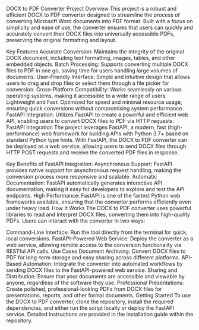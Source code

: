 DOCX to PDF Converter
Project Overview
This project is a robust and efficient DOCX to PDF converter designed to streamline the process of converting Microsoft Word documents into PDF format. Built with a focus on simplicity and ease of use, the converter ensures that users can quickly and accurately convert their DOCX files into universally accessible PDFs, preserving the original formatting and layout.

Key Features
Accurate Conversion: Maintains the integrity of the original DOCX document, including text formatting, images, tables, and other embedded objects.
Batch Processing: Supports converting multiple DOCX files to PDF in one go, saving time for users handling large volumes of documents.
User-Friendly Interface: Simple and intuitive design that allows users to drag and drop files or select them through a file picker for conversion.
Cross-Platform Compatibility: Works seamlessly on various operating systems, making it accessible to a wide range of users.
Lightweight and Fast: Optimized for speed and minimal resource usage, ensuring quick conversions without compromising system performance.
FastAPI Integration: Utilizes FastAPI to create a powerful and efficient web API, enabling users to convert DOCX files to PDF via HTTP requests.
FastAPI Integration
The project leverages FastAPI, a modern, fast (high-performance) web framework for building APIs with Python 3.7+ based on standard Python type hints. With FastAPI, the DOCX to PDF converter can be deployed as a web service, allowing users to send DOCX files through HTTP POST requests and receive the converted PDF files in response.

Key Benefits of FastAPI Integration:
Asynchronous Support: FastAPI provides native support for asynchronous request handling, making the conversion process more responsive and scalable.
Automatic Documentation: FastAPI automatically generates interactive API documentation, making it easy for developers to explore and test the API endpoints.
High Performance: FastAPI is one of the fastest Python web frameworks available, ensuring that the converter performs efficiently even under heavy load.
How It Works
The DOCX to PDF converter uses powerful libraries to read and interpret DOCX files, converting them into high-quality PDFs. Users can interact with the converter in two ways:

Command-Line Interface: Run the tool directly from the terminal for quick, local conversions.
FastAPI-Powered Web Service: Deploy the converter as a web service, allowing remote access to the conversion functionality via RESTful API calls.
Use Cases
Document Archiving: Convert DOCX files to PDF for long-term storage and easy sharing across different platforms.
API-Based Automation: Integrate the converter into automated workflows by sending DOCX files to the FastAPI-powered web service.
Sharing and Distribution: Ensure that your documents are accessible and viewable by anyone, regardless of the software they use.
Professional Presentations: Create polished, professional-looking PDFs from DOCX files for presentations, reports, and other formal documents.
Getting Started
To use the DOCX to PDF converter, clone the repository, install the required dependencies, and either run the script locally or deploy the FastAPI service. Detailed instructions are provided in the installation guide within the repository.
